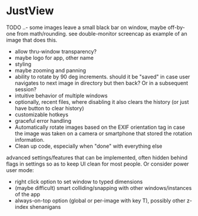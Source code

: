 # JustView

TODO
..- some images leave a small black bar on window, maybe off-by-one from math/rounding. see double-monitor screencap as example of an image that does this.
- allow thru-window transparency?
- maybe logo for app, other name
- styling
- maybe zooming and panning
- ability to rotate by 90 deg increments. should it be "saved" in case user navigates to next image in directory but then back? Or in a subsequent session?
- intuitive behavior of multiple windows
- optionally, recent files, where disabling it also clears the history (or just have button to clear history)
- customizable hotkeys
- graceful error handling
- Automatically rotate images based on the EXIF orientation tag in case the image was taken on a camera or smartphone that stored the rotation information.
- Clean up code, especially when "done" with everything else

advanced settings/features that can be implemented, often hidden behind flags in settings so as to keep UI clean for most people. Or consider power user mode:
- right click option to set window to typed dimensions
- (maybe difficult) smart colliding/snapping with other windows/instances of the app
- always-on-top option (global or per-image with key T), possibly other z-index shenanigans